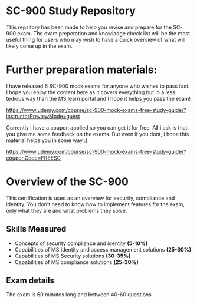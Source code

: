 # SC-900 Study Repository
This repsitory has been made to help you revise and prepare for the SC-900 exam. The exam preperation and knowladge check list will be the most useful thing for users who may wish to have a quick overview of what will likely come up in the exam.

# Further preparation materials:
I have released 6 SC-900 mock exams for anyone who wishes to pass fast. I hope you enjoy the content here as it covers everything but in a less tedious way than the MS learn portal and I hope it helps you pass the exam!

https://www.udemy.com/course/sc-900-mock-exams-free-study-guide/?instructorPreviewMode=guest

Currently i have a coupon applied so you can get it for free. All i ask is that you give me some feedback on the exams. But even if you dont, i hope this material helps you in some way :)

https://www.udemy.com/course/sc-900-mock-exams-free-study-guide/?couponCode=FREESC

# Overview of the SC-900
This certification is used as an overview for security, compliance and identity. You don't need to know how to implement features for the exam, only what they are and what problems they solve. 

## Skills Measured
- Concepts of security compliance and identity **(5-10%)**
- Capabilities of MS Identity and access management solutions **(25-30%)**
- Capabilities of MS Security solutions **(30-35%)**
- Capabilities of MS compliance solutions **(25-30%)**

## Exam details
The exam is 60 minutes long and between 40-60 questions




